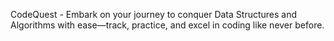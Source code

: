 CodeQuest - Embark on your journey to conquer Data Structures and Algorithms with ease—track, practice, and excel in coding like never before.
